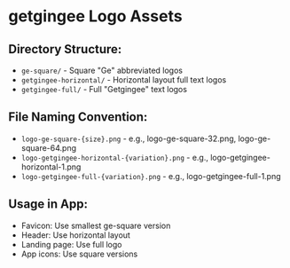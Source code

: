 # getgingee Logo Assets

## Directory Structure:
- `ge-square/` - Square "Ge" abbreviated logos
- `getgingee-horizontal/` - Horizontal layout full text logos  
- `getgingee-full/` - Full "Getgingee" text logos

## File Naming Convention:
- `logo-ge-square-{size}.png` - e.g., logo-ge-square-32.png, logo-ge-square-64.png
- `logo-getgingee-horizontal-{variation}.png` - e.g., logo-getgingee-horizontal-1.png
- `logo-getgingee-full-{variation}.png` - e.g., logo-getgingee-full-1.png

## Usage in App:
- Favicon: Use smallest ge-square version
- Header: Use horizontal layout
- Landing page: Use full logo
- App icons: Use square versions
